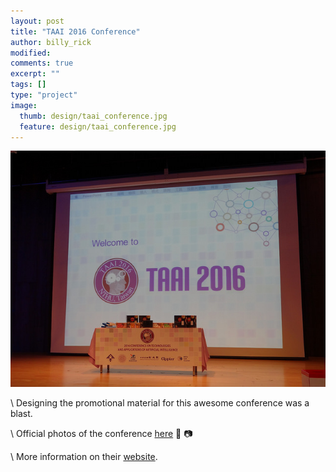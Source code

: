 ```yaml
---
layout: post
title: "TAAI 2016 Conference"
author: billy_rick
modified:
comments: true
excerpt: ""
tags: []
type: "project"
image:
  thumb: design/taai_conference.jpg
  feature: design/taai_conference.jpg
---
```


![alt text](https://github.com/omarsar/omarsar.github.io/blob/master/images/design/taai_conference.jpg?raw=true)

\\
Designing the promotional material for this awesome conference was a blast.

\\
Official photos of the conference [here](https://www.flickr.com/photos/145275224@N07/albums/with/72157674041813203) :link: :camera:

\\
More information on their [website](http://www.cs.nthu.edu.tw/~taai2016/).
